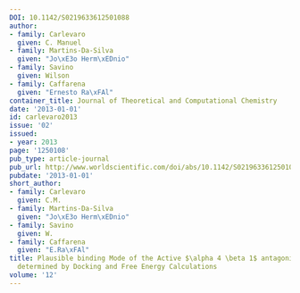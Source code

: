 ```yaml
---
DOI: 10.1142/S0219633612501088
author:
- family: Carlevaro
  given: C. Manuel
- family: Martins-Da-Silva
  given: "Jo\xE3o Herm\xEDnio"
- family: Savino
  given: Wilson
- family: Caffarena
  given: "Ernesto Ra\xFAl"
container_title: Journal of Theoretical and Computational Chemistry
date: '2013-01-01'
id: carlevaro2013
issue: '02'
issued:
- year: 2013
page: '1250108'
pub_type: article-journal
pub_url: http://www.worldscientific.com/doi/abs/10.1142/S0219633612501088
pubdate: '2013-01-01'
short_author:
- family: Carlevaro
  given: C.M.
- family: Martins-Da-Silva
  given: "Jo\xE3o Herm\xEDnio"
- family: Savino
  given: W.
- family: Caffarena
  given: "E.Ra\xFAl"
title: Plausible binding Mode of the Active $\alpha 4 \beta 1$ antagonist, MK-0617,
  determined by Docking and Free Energy Calculations
volume: '12'
---
```

